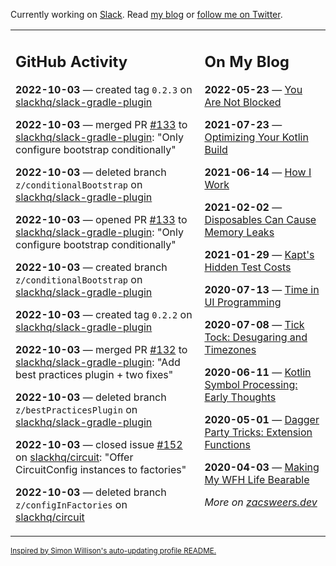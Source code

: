 Currently working on [Slack](https://slack.com/). Read [my blog](https://zacsweers.dev/) or [follow me on Twitter](https://twitter.com/ZacSweers).

<table><tr><td valign="top" width="60%">

## GitHub Activity
<!-- githubActivity starts -->
**2022-10-03** — created tag `0.2.3` on [slackhq/slack-gradle-plugin](https://github.com/slackhq/slack-gradle-plugin)

**2022-10-03** — merged PR [#133](https://github.com/slackhq/slack-gradle-plugin/pull/133) to [slackhq/slack-gradle-plugin](https://github.com/slackhq/slack-gradle-plugin): "Only configure bootstrap conditionally"

**2022-10-03** — deleted branch `z/conditionalBootstrap` on [slackhq/slack-gradle-plugin](https://github.com/slackhq/slack-gradle-plugin)

**2022-10-03** — opened PR [#133](https://github.com/slackhq/slack-gradle-plugin/pull/133) to [slackhq/slack-gradle-plugin](https://github.com/slackhq/slack-gradle-plugin): "Only configure bootstrap conditionally"

**2022-10-03** — created branch `z/conditionalBootstrap` on [slackhq/slack-gradle-plugin](https://github.com/slackhq/slack-gradle-plugin)

**2022-10-03** — created tag `0.2.2` on [slackhq/slack-gradle-plugin](https://github.com/slackhq/slack-gradle-plugin)

**2022-10-03** — merged PR [#132](https://github.com/slackhq/slack-gradle-plugin/pull/132) to [slackhq/slack-gradle-plugin](https://github.com/slackhq/slack-gradle-plugin): "Add best practices plugin + two fixes"

**2022-10-03** — deleted branch `z/bestPracticesPlugin` on [slackhq/slack-gradle-plugin](https://github.com/slackhq/slack-gradle-plugin)

**2022-10-03** — closed issue [#152](https://github.com/slackhq/circuit/issues/152) on [slackhq/circuit](https://github.com/slackhq/circuit): "Offer CircuitConfig instances to factories"

**2022-10-03** — deleted branch `z/configInFactories` on [slackhq/circuit](https://github.com/slackhq/circuit)
<!-- githubActivity ends -->
</td><td valign="top" width="40%">

## On My Blog
<!-- blog starts -->
**2022-05-23** — [You Are Not Blocked](https://www.zacsweers.dev/you-are-not-blocked/)

**2021-07-23** — [Optimizing Your Kotlin Build](https://www.zacsweers.dev/optimizing-your-kotlin-build/)

**2021-06-14** — [How I Work](https://www.zacsweers.dev/how-i-work/)

**2021-02-02** — [Disposables Can Cause Memory Leaks](https://www.zacsweers.dev/disposables-can-cause-memory-leaks/)

**2021-01-29** — [Kapt's Hidden Test Costs](https://www.zacsweers.dev/kapts-hidden-test-costs/)

**2020-07-13** — [Time in UI Programming](https://www.zacsweers.dev/time-in-ui/)

**2020-07-08** — [Tick Tock: Desugaring and Timezones](https://www.zacsweers.dev/ticktock-desugaring-timezones/)

**2020-06-11** — [Kotlin Symbol Processing: Early Thoughts](https://www.zacsweers.dev/kotlin-symbol-processor-early-thoughts/)

**2020-05-01** — [Dagger Party Tricks: Extension Functions](https://www.zacsweers.dev/dagger-party-tricks-extension-functions/)

**2020-04-03** — [Making My WFH Life Bearable](https://www.zacsweers.dev/making-wfh-life-bearable/)
<!-- blog ends -->
_More on [zacsweers.dev](https://zacsweers.dev/)_
</td></tr></table>

<sub><a href="https://simonwillison.net/2020/Jul/10/self-updating-profile-readme/">Inspired by Simon Willison's auto-updating profile README.</a></sub>